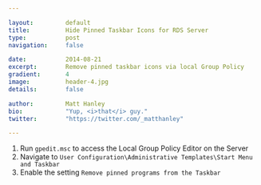 ```yaml
---

layout:			default
title:  		Hide Pinned Taskbar Icons for RDS Server
type:			post
navigation: 	false

date:   		2014-08-21
excerpt: 		Remove pinned taskbar icons via local Group Policy
gradient: 		4
image: 			header-4.jpg
details:		false

author: 		Matt Hanley
bio: 			"Yup, <i>that</i> guy."
twitter: 		"https://twitter.com/_matthanley"

---
```


1. Run `gpedit.msc` to access the Local Group Policy Editor on the Server
2. Navigate to `User Configuration\Administrative Templates\Start Menu and Taskbar`
3. Enable the setting `Remove pinned programs from the Taskbar`
